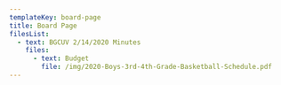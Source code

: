 ```yaml
---
templateKey: board-page
title: Board Page
filesList:
  - text: BGCUV 2/14/2020 Minutes
    files:
      - text: Budget
        file: /img/2020-Boys-3rd-4th-Grade-Basketball-Schedule.pdf
---
```

